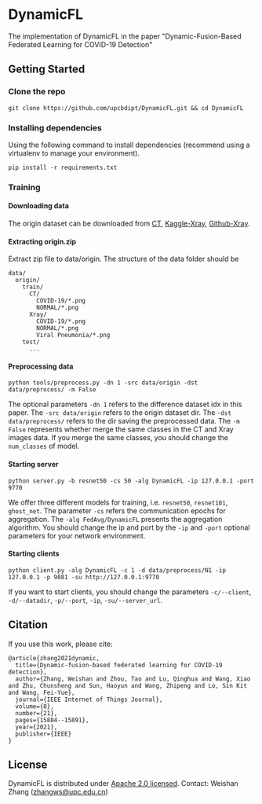 
# DynamicFL
The implementation of DynamicFL in the paper "Dynamic-Fusion-Based Federated Learning for COVID-19 Detection"

## Getting Started
### Clone the repo
```shell
git clone https://github.com/upcbdipt/DynamicFL.git && cd DynamicFL
```

### Installing dependencies
Using the following command to install dependencies (recommend using a virtualenv to manage your environment).
```shell
pip install -r requirements.txt
```

### Training
#### Downloading data
The origin dataset can be downloaded from [CT](https://github.com/UCSD-AI4H/COVID-CT), [Kaggle-Xray](https://www.kaggle.com/tawsifurrahman/covid19-radiography-database), [Github-Xray](https://github.com/agchung/Figure1-COVID-chestxray-datase).

#### Extracting origin.zip
Extract zip file to data/origin. The structure of the data folder should be
```
data/
  origin/
    train/
      CT/
        COVID-19/*.png
        NORMAL/*.png
      Xray/
        COVID-19/*.png
        NORMAL/*.png
        Viral Pneumonia/*.png
    test/
      ...
``` 


#### Preprocessing data
```shell
python tools/preprocess.py -dn 1 -src data/origin -dst data/preprocess/ -m False
```
The optional parameters ```-dn 1``` refers to the difference dataset idx in this paper. The ```-src data/origin``` refers to the origin dataset dir. The ```-dst data/preprocess/``` refers to the dir saving the preprocessed data. The ```-m False``` represents whether merge the same classes in the CT and Xray images data. If you merge the same classes, you should change the ```num_classes``` of model.

#### Starting server
```
python server.py -b resnet50 -cs 50 -alg DynamicFL -ip 127.0.0.1 -port 9770
```
We offer three different models for training, i.e. ```resnet50```, ```resnet101```, ```ghost_net```. The parameter ```-cs``` refers the communication epochs for aggregation. The ```-alg FedAvg/DynamicFL``` presents the aggregation algorithm. You should change the ip and port by the ```-ip``` and ```-port``` optional parameters for your network environment.

#### Starting clients
```
python client.py -alg DynamicFL -c 1 -d data/preprocess/N1 -ip 127.0.0.1 -p 9081 -su http://127.0.0.1:9770
```
If you want to start clients, you should change the parameters ```-c/--client```, ``` -d/--datadir ```, ``` -p/--port ```, ``` -ip ```, ``` -su/--server_url ```.


## Citation
If you use this work, please cite:
```
@article{zhang2021dynamic,
  title={Dynamic-fusion-based federated learning for COVID-19 detection},
  author={Zhang, Weishan and Zhou, Tao and Lu, Qinghua and Wang, Xiao and Zhu, Chunsheng and Sun, Haoyun and Wang, Zhipeng and Lo, Sin Kit and Wang, Fei-Yue},
  journal={IEEE Internet of Things Journal},
  volume={8},
  number={21},
  pages={15884--15891},
  year={2021},
  publisher={IEEE}
}
```

## License
DynamicFL is distributed under [Apache 2.0 licensed](http://www.apache.orgenses/LICENSE-2.0).
Contact: Weishan Zhang (zhangws@upc.edu.cn)